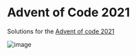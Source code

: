 # Advent of Code 2021

Solutions for the [Advent of code 2021](https://adventofcode.com/2021/)

![image](https://user-images.githubusercontent.com/19887541/144305605-40170818-f0b4-4875-83ef-9c3c9cd325f3.png)
